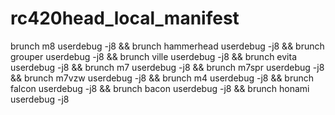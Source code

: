 rc420head_local_manifest
========================

brunch m8 userdebug -j8 && brunch hammerhead userdebug -j8 && brunch grouper userdebug -j8 && brunch ville userdebug -j8 && brunch evita userdebug -j8 && brunch m7 userdebug -j8 && brunch m7spr userdebug -j8 && brunch m7vzw userdebug -j8 && brunch m4 userdebug -j8 && brunch falcon userdebug -j8 && brunch bacon userdebug -j8 && brunch honami userdebug -j8

